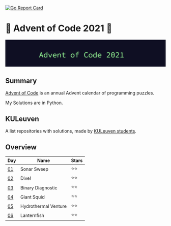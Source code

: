 [![Go Report Card](https://goreportcard.com/badge/github.com/orfeasa/advent-of-code-2021)](https://goreportcard.com/report/github.com/orfeasa/advent-of-code-2021)

# 🎄 Advent of Code 2021 🎄

![AoC2021 logo](https://raw.githubusercontent.com/orfeasa/advent-of-code-2021/master/header.png)

## Summary

[Advent of Code](http://adventofcode.com/) is an annual Advent calendar of programming puzzles.

My Solutions are in Python.

## KULeuven
A list repositories with solutions, made by [KULeuven students](https://github.com/informatica-kul/aoc-2021).




## Overview

| Day                                        | Name                 | Stars  |
| -----------------------------------------  | -----------          | -----  |
| [01](https://adventofcode.com/2021/day/1)  | Sonar Sweep          | ⭐⭐    |
| [02](https://adventofcode.com/2021/day/2)  | Dive!                | ⭐⭐    |
| [03](https://adventofcode.com/2021/day/3)  | Binary Diagnostic    | ⭐⭐    |
| [04](https://adventofcode.com/2021/day/4)  | Giant Squid          | ⭐⭐    |
| [05](https://adventofcode.com/2021/day/5)  | Hydrothermal Venture | ⭐⭐    |
| [06](https://adventofcode.com/2021/day/6)  | Lanternfish          | ⭐⭐    |
<!--
| [07](https://adventofcode.com/2021/day/7)  |                      | ⭐⭐    |
| [08](https://adventofcode.com/2021/day/8)  |                      | ⭐⭐    |
| [09](https://adventofcode.com/2021/day/9)  |                      | ⭐⭐    |
| [10](https://adventofcode.com/2021/day/10) |                      | ⭐⭐    |
| [11](https://adventofcode.com/2021/day/11) |                      | ⭐⭐    |
| [12](https://adventofcode.com/2021/day/12) |                      | ⭐⭐    |
| [13](https://adventofcode.com/2021/day/13) |                      | ⭐⭐    |
| [14](https://adventofcode.com/2021/day/14) |                      | ⭐⭐    |
| [15](https://adventofcode.com/2021/day/15) |                      | ⭐⭐    |
| [16](https://adventofcode.com/2021/day/16) |                      | ⭐⭐    |
| [17](https://adventofcode.com/2021/day/17) |                      | ⭐⭐    |
| [18](https://adventofcode.com/2021/day/18) |                      | ⭐⭐    |
| [19](https://adventofcode.com/2021/day/19) |                      | ⭐⭐    |
| [20](https://adventofcode.com/2021/day/20) |                      | ⭐⭐    |
| [21](https://adventofcode.com/2021/day/21) |                      | ⭐⭐    |
| [22](https://adventofcode.com/2021/day/22) |                      | ⭐⭐    |
| [23](https://adventofcode.com/2021/day/23) |                      | ⭐⭐    |
| [24](https://adventofcode.com/2021/day/24) |                      | ⭐⭐    |
| [25](https://adventofcode.com/2021/day/25) |                      | ⭐⭐    | -->

